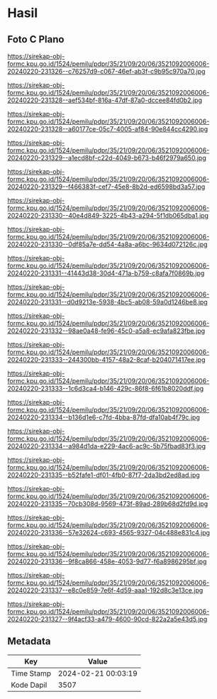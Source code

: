 # Hasil

## Foto C Plano

https://sirekap-obj-formc.kpu.go.id/1524/pemilu/pdpr/35/21/09/20/06/3521092006006-20240220-231326--c76257d9-c067-46ef-ab3f-c9b95c970a70.jpg

https://sirekap-obj-formc.kpu.go.id/1524/pemilu/pdpr/35/21/09/20/06/3521092006006-20240220-231328--aef534bf-816a-47df-87a0-dccee84fd0b2.jpg

https://sirekap-obj-formc.kpu.go.id/1524/pemilu/pdpr/35/21/09/20/06/3521092006006-20240220-231328--a60177ce-05c7-4005-af84-90e844cc4290.jpg

https://sirekap-obj-formc.kpu.go.id/1524/pemilu/pdpr/35/21/09/20/06/3521092006006-20240220-231329--a1ecd8bf-c22d-4049-b673-b46f2979a650.jpg

https://sirekap-obj-formc.kpu.go.id/1524/pemilu/pdpr/35/21/09/20/06/3521092006006-20240220-231329--f466383f-cef7-45e8-8b2d-ed6598bd3a57.jpg

https://sirekap-obj-formc.kpu.go.id/1524/pemilu/pdpr/35/21/09/20/06/3521092006006-20240220-231330--40e4d849-3225-4b43-a294-5f1db065dba1.jpg

https://sirekap-obj-formc.kpu.go.id/1524/pemilu/pdpr/35/21/09/20/06/3521092006006-20240220-231330--0df85a7e-dd54-4a8a-a6bc-9634d072126c.jpg

https://sirekap-obj-formc.kpu.go.id/1524/pemilu/pdpr/35/21/09/20/06/3521092006006-20240220-231331--41443d38-30d4-471a-b759-c8afa7f0869b.jpg

https://sirekap-obj-formc.kpu.go.id/1524/pemilu/pdpr/35/21/09/20/06/3521092006006-20240220-231331--d0d9213e-5938-4bc5-ab08-59a0d1246be8.jpg

https://sirekap-obj-formc.kpu.go.id/1524/pemilu/pdpr/35/21/09/20/06/3521092006006-20240220-231332--98ae0a48-fe96-45c0-a5a8-ec9afa823fbe.jpg

https://sirekap-obj-formc.kpu.go.id/1524/pemilu/pdpr/35/21/09/20/06/3521092006006-20240220-231333--244300bb-4157-48a2-8caf-b204071417ee.jpg

https://sirekap-obj-formc.kpu.go.id/1524/pemilu/pdpr/35/21/09/20/06/3521092006006-20240220-231333--1c6d3ca4-b146-429c-86f8-6f61b8020ddf.jpg

https://sirekap-obj-formc.kpu.go.id/1524/pemilu/pdpr/35/21/09/20/06/3521092006006-20240220-231334--b136d1e6-c7fd-4bba-87fd-dfa10ab4f79c.jpg

https://sirekap-obj-formc.kpu.go.id/1524/pemilu/pdpr/35/21/09/20/06/3521092006006-20240220-231334--a984d1da-e229-4ac6-ac9c-5b75fbad83f3.jpg

https://sirekap-obj-formc.kpu.go.id/1524/pemilu/pdpr/35/21/09/20/06/3521092006006-20240220-231335--b52fafe1-df01-4fb0-87f7-2da3bd2ed8ad.jpg

https://sirekap-obj-formc.kpu.go.id/1524/pemilu/pdpr/35/21/09/20/06/3521092006006-20240220-231335--70cb308d-9569-473f-89ad-289b68d2fd9d.jpg

https://sirekap-obj-formc.kpu.go.id/1524/pemilu/pdpr/35/21/09/20/06/3521092006006-20240220-231336--57e32624-c693-4565-9327-04c488e831c4.jpg

https://sirekap-obj-formc.kpu.go.id/1524/pemilu/pdpr/35/21/09/20/06/3521092006006-20240220-231336--9f8ca866-458e-4053-9d77-f6a8986295bf.jpg

https://sirekap-obj-formc.kpu.go.id/1524/pemilu/pdpr/35/21/09/20/06/3521092006006-20240220-231337--e8c0e859-7e6f-4d59-aaa1-192d8c3e13ce.jpg

https://sirekap-obj-formc.kpu.go.id/1524/pemilu/pdpr/35/21/09/20/06/3521092006006-20240220-231327--9f4acf33-a479-4600-90cd-822a2a5e43d5.jpg


## Metadata

| Key        | Value               |
| ---------- | ------------------- |
| Time Stamp | 2024-02-21 00:03:19 |
| Kode Dapil | 3507                |



